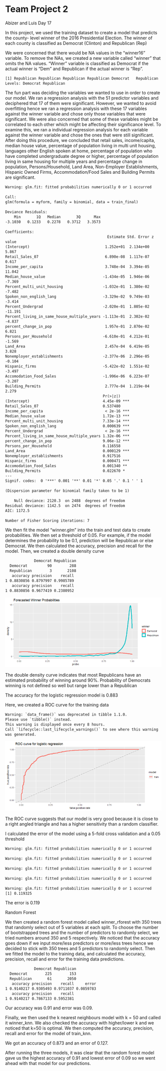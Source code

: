 Team Project 2
================
Abizer and Luis
Day 17

In this project, we used the training dataset to create a model that
predicts the county- level winner of the 2016 Presidential Election. The
winner of each county is classified as Democrat (Clinton) and Republican
(Rep)

We were concerned that there would be NA values in the “winner16”
variable. To remove the NAs, we created a new variable called “winner”
that omits the NA values. “Winner” variable is classified as Democrat if
the actual winner is “Dem” and Republican if the actual winner is “Rep”.

    [1] Republican Republican Republican Republican Democrat   Republican
    Levels: Democrat Republican

The fun part was deciding the variables we wanted to use in order to
create our model. We ran a regression analysis with the 51 predictor
variables and deciphered that 17 of them were significant. However, we
wanted to avoid overfitting hence we ran a regression analysis with
these 17 variables against the winner variable and chose only those
variables that were significant. We were also concerned that some of
these variables might be correlated to each other which might be
affecting their significance level. To examine this, we ran a individual
regression analysis for each variable against the winner variable and
chose the ones that were still significant. After doing this procedure,
we concluded that retail sales, income/capita, median house value,
percentage of population living in multi unit housing, languages other
English spoken at home, percentage of population who have completed
undergraduate degree or higher, percentage of population living in same
housing for multiple years and percentage change in population,
Persons/Household, Land Area, Non-Employer Establishments, Hispanic
Owned Firms, Accommodation/Food Sales and Building Permits are
significant.

    Warning: glm.fit: fitted probabilities numerically 0 or 1 occurred

    Call:
    glm(formula = myform, family = binomial, data = train_final)

    Deviance Residuals: 
        Min       1Q   Median       3Q      Max  
    -3.1030   0.1233   0.2278   0.3712   3.3573  

    Coefficients:
                                                  Estimate Std. Error z value
    (Intercept)                                  1.252e+01  2.134e+00   5.867
    Retail_Sales_07                              6.890e-08  1.117e-07   0.617
    Income_per_capita                            3.748e-04  3.394e-05  11.042
    Median_house_value                          -1.434e-05  1.946e-06  -7.369
    Percent_multi_unit_housing                  -1.032e-01  1.380e-02  -7.482
    Spoken_non_english_lang                     -3.329e-02  9.749e-03  -3.414
    Percent_Undergrad                           -2.020e-01  1.805e-02 -11.191
    Percent_living_in_same_house_multiple_years -1.113e-01  2.302e-02  -4.837
    percent_change_in_pop                        1.957e-01  2.870e-02   6.821
    Persons_per_Household                       -6.610e-01  4.212e-01  -1.569
    Land_Area                                    2.457e-04  6.419e-05   3.828
    Nonemployer_establishments                  -2.377e-06  2.296e-05  -0.104
    Hispanic_firms                              -5.422e-02  1.551e-02  -3.497
    Accomodation_Food_Sales                     -1.996e-06  6.223e-07  -3.207
    Building_Permits                             2.777e-04  1.219e-04   2.279
                                                Pr(>|z|)    
    (Intercept)                                 4.45e-09 ***
    Retail_Sales_07                             0.537480    
    Income_per_capita                            < 2e-16 ***
    Median_house_value                          1.72e-13 ***
    Percent_multi_unit_housing                  7.33e-14 ***
    Spoken_non_english_lang                     0.000639 ***
    Percent_Undergrad                            < 2e-16 ***
    Percent_living_in_same_house_multiple_years 1.32e-06 ***
    percent_change_in_pop                       9.06e-12 ***
    Persons_per_Household                       0.116558    
    Land_Area                                   0.000129 ***
    Nonemployer_establishments                  0.917516    
    Hispanic_firms                              0.000471 ***
    Accomodation_Food_Sales                     0.001340 ** 
    Building_Permits                            0.022670 *  
    ---
    Signif. codes:  0 '***' 0.001 '**' 0.01 '*' 0.05 '.' 0.1 ' ' 1

    (Dispersion parameter for binomial family taken to be 1)

        Null deviance: 2120.3  on 2488  degrees of freedom
    Residual deviance: 1142.5  on 2474  degrees of freedom
    AIC: 1172.5

    Number of Fisher Scoring iterations: 7

We then fit the model “winner.glm” into the train and test data to
create probabilities. We then set a threshold of 0.05. For example, if
the model determines the probability to be 0.1, prediction will be
Republican or else Democrat. We then calculated the accuracy, precision
and recall for the model. Then, we created a double density curve

                
                 Democrat Republican
      Democrat         90        288
      Republican        3       2108
       accuracy precision    recall
    1 0.8830856 0.8797997 0.9985789
       accuracy precision    recall
    1 0.8830856 0.9677419 0.2380952

![](Abizer_files/figure-gfm/unnamed-chunk-5-1.png)<!-- -->

The double density curve indicates that most Republicans have an
estimated probability of winning around 90%. Probability of Democrats
winning is not defined so well but range lower than a Republican

The accuracy for the logistic regression model is 0.883

Here, we created a ROC curve for the training data

    Warning: `data_frame()` was deprecated in tibble 1.1.0.
    Please use `tibble()` instead.
    This warning is displayed once every 8 hours.
    Call `lifecycle::last_lifecycle_warnings()` to see where this warning was generated.

![](Abizer_files/figure-gfm/unnamed-chunk-6-1.png)<!-- -->

The ROC curve suggests that our model is very good because it is close
to a right angled triangle and has a higher sensitivity than a random
classifier.

I calculated the error of the model using a 5-fold cross validation and
a 0.05 threshold

    Warning: glm.fit: fitted probabilities numerically 0 or 1 occurred

    Warning: glm.fit: fitted probabilities numerically 0 or 1 occurred

    Warning: glm.fit: fitted probabilities numerically 0 or 1 occurred

    Warning: glm.fit: fitted probabilities numerically 0 or 1 occurred

    Warning: glm.fit: fitted probabilities numerically 0 or 1 occurred
    [1] 0.119325

The error is 0.119

Random Forest

We then created a random forest model called winner_rforest with 350
trees that randomly select out of 5 variables at each split. To choose
the number of bootstrapped trees and the number of predictors to
randomly select, we tried numbers around 350 and 5 respectively. We
noticed that the accuracy goes down if we input more/less predictors or
more/less trees hence we decided to stick with 350 trees and 5
predictors to randomly select. Then we fitted the model to the training
data, and calculated the accuracy, precision, recall and error for the
training data predictions.

                
                 Democrat Republican
      Democrat        225        153
      Republican       61       2050
       accuracy precision    recall     error
    1 0.9140217 0.9305493 0.9711037 0.0859783
       accuracy precision    recall
    1 0.9140217 0.7867133 0.5952381

Our accuracy was 0.91 and error was 0.09.

Finally, we then used the k nearest neighbours model with k = 50 and
called it winner_knn. We also checked the accuracy with higher/lower k
and we noticed that k=50 is optimal. We then computed the accuracy,
precision, recall and error for the model of train_knn.

We got an accuracy of 0.873 and an error of 0.127.

After running the three models, it was clear that the random forest
model gave us the highest accuracy of 0.91 and lowest error of 0.09 so
we went ahead with that model for our predictions.
